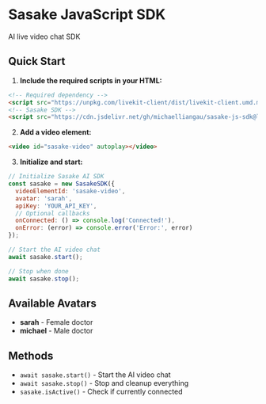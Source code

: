 # Sasake JavaScript SDK

AI live video chat SDK

## Quick Start

1. **Include the required scripts in your HTML:**

```html
<!-- Required dependency -->
<script src="https://unpkg.com/livekit-client/dist/livekit-client.umd.min.js"></script>
<!-- Sasake SDK -->
<script src="https://cdn.jsdelivr.net/gh/michaelliangau/sasake-js-sdk@latest/sdk.js"></script>
```

2. **Add a video element:**

```html
<video id="sasake-video" autoplay></video>
```

3. **Initialize and start:**

```javascript
// Initialize Sasake AI SDK
const sasake = new SasakeSDK({
  videoElementId: 'sasake-video',
  avatar: 'sarah',
  apiKey: 'YOUR_API_KEY',
  // Optional callbacks
  onConnected: () => console.log('Connected!'),
  onError: (error) => console.error('Error:', error)  
});

// Start the AI video chat
await sasake.start();

// Stop when done
await sasake.stop();
```

## Available Avatars

- **sarah** - Female doctor
- **michael** - Male doctor

## Methods

- `await sasake.start()` - Start the AI video chat
- `await sasake.stop()` - Stop and cleanup everything
- `sasake.isActive()` - Check if currently connected
